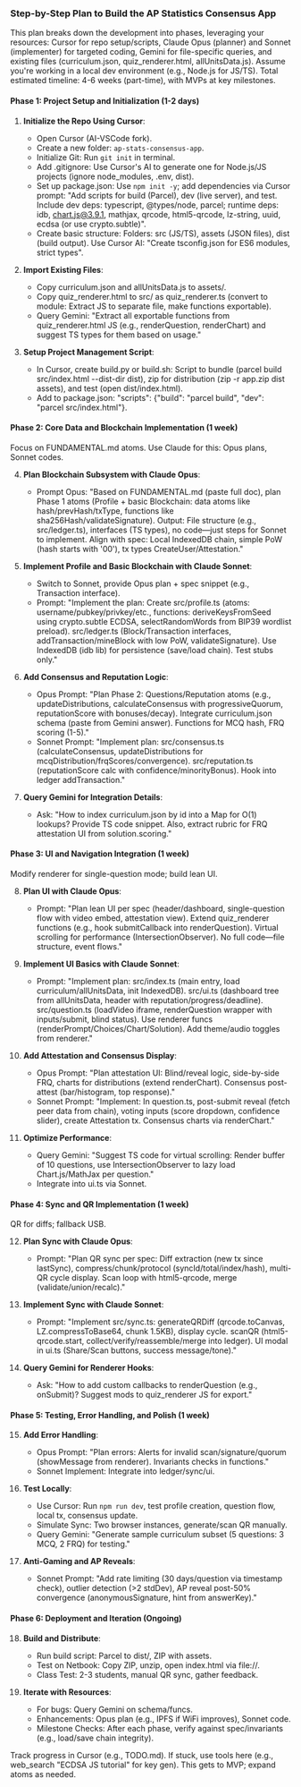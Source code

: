 ### Step-by-Step Plan to Build the AP Statistics Consensus App

This plan breaks down the development into phases, leveraging your resources: Cursor for repo setup/scripts, Claude Opus (planner) and Sonnet (implementer) for targeted coding, Gemini for file-specific queries, and existing files (curriculum.json, quiz_renderer.html, allUnitsData.js). Assume you're working in a local dev environment (e.g., Node.js for JS/TS). Total estimated timeline: 4-6 weeks (part-time), with MVPs at key milestones.

#### Phase 1: Project Setup and Initialization (1-2 days)
1. **Initialize the Repo Using Cursor**:
   - Open Cursor (AI-VSCode fork).
   - Create a new folder: `ap-stats-consensus-app`.
   - Initialize Git: Run `git init` in terminal.
   - Add .gitignore: Use Cursor's AI to generate one for Node.js/JS projects (ignore node_modules, .env, dist).
   - Set up package.json: Use `npm init -y`; add dependencies via Cursor prompt: "Add scripts for build (Parcel), dev (live server), and test. Include dev deps: typescript, @types/node, parcel; runtime deps: idb, chart.js@3.9.1, mathjax, qrcode, html5-qrcode, lz-string, uuid, ecdsa (or use crypto.subtle)".
   - Create basic structure: Folders: src (JS/TS), assets (JSON files), dist (build output). Use Cursor AI: "Create tsconfig.json for ES6 modules, strict types".

2. **Import Existing Files**:
   - Copy curriculum.json and allUnitsData.js to assets/.
   - Copy quiz_renderer.html to src/ as quiz_renderer.ts (convert to module: Extract JS to separate file, make functions exportable).
   - Query Gemini: "Extract all exportable functions from quiz_renderer.html JS (e.g., renderQuestion, renderChart) and suggest TS types for them based on usage."

3. **Setup Project Management Script**:
   - In Cursor, create build.py or build.sh: Script to bundle (parcel build src/index.html --dist-dir dist), zip for distribution (zip -r app.zip dist assets), and test (open dist/index.html).
   - Add to package.json: "scripts": {"build": "parcel build", "dev": "parcel src/index.html"}.

#### Phase 2: Core Data and Blockchain Implementation (1 week)
Focus on FUNDAMENTAL.md atoms. Use Claude for this: Opus plans, Sonnet codes.

4. **Plan Blockchain Subsystem with Claude Opus**:
   - Prompt Opus: "Based on FUNDAMENTAL.md (paste full doc), plan Phase 1 atoms (Profile + basic Blockchain: data atoms like hash/prevHash/txType, functions like sha256Hash/validateSignature). Output: File structure (e.g., src/ledger.ts), interfaces (TS types), no code—just steps for Sonnet to implement. Align with spec: Local IndexedDB chain, simple PoW (hash starts with '00'), tx types CreateUser/Attestation."

5. **Implement Profile and Basic Blockchain with Claude Sonnet**:
   - Switch to Sonnet, provide Opus plan + spec snippet (e.g., Transaction interface).
   - Prompt: "Implement the plan: Create src/profile.ts (atoms: username/pubkey/privkey/etc., functions: deriveKeysFromSeed using crypto.subtle ECDSA, selectRandomWords from BIP39 wordlist preload). src/ledger.ts (Block/Transaction interfaces, addTransaction/mineBlock with low PoW, validateSignature). Use IndexedDB (idb lib) for persistence (save/load chain). Test stubs only."

6. **Add Consensus and Reputation Logic**:
   - Opus Prompt: "Plan Phase 2: Questions/Reputation atoms (e.g., updateDistributions, calculateConsensus with progressiveQuorum, reputationScore with bonuses/decay). Integrate curriculum.json schema (paste from Gemini answer). Functions for MCQ hash, FRQ scoring (1-5)."
   - Sonnet Prompt: "Implement plan: src/consensus.ts (calculateConsensus, updateDistributions for mcqDistribution/frqScores/convergence). src/reputation.ts (reputationScore calc with confidence/minorityBonus). Hook into ledger addTransaction."

7. **Query Gemini for Integration Details**:
   - Ask: "How to index curriculum.json by id into a Map for O(1) lookups? Provide TS code snippet. Also, extract rubric for FRQ attestation UI from solution.scoring."

#### Phase 3: UI and Navigation Integration (1 week)
Modify renderer for single-question mode; build lean UI.

8. **Plan UI with Claude Opus**:
   - Prompt: "Plan lean UI per spec (header/dashboard, single-question flow with video embed, attestation view). Extend quiz_renderer functions (e.g., hook submitCallback into renderQuestion). Virtual scrolling for performance (IntersectionObserver). No full code—file structure, event flows."

9. **Implement UI Basics with Claude Sonnet**:
   - Prompt: "Implement plan: src/index.ts (main entry, load curriculum/allUnitsData, init IndexedDB). src/ui.ts (dashboard tree from allUnitsData, header with reputation/progress/deadline). src/question.ts (loadVideo iframe, renderQuestion wrapper with inputs/submit, blind status). Use renderer funcs (renderPrompt/Choices/Chart/Solution). Add theme/audio toggles from renderer."

10. **Add Attestation and Consensus Display**:
    - Opus Prompt: "Plan attestation UI: Blind/reveal logic, side-by-side FRQ, charts for distributions (extend renderChart). Consensus post-attest (bar/histogram, top response)."
    - Sonnet Prompt: "Implement: In question.ts, post-submit reveal (fetch peer data from chain), voting inputs (score dropdown, confidence slider), create Attestation tx. Consensus charts via renderChart."

11. **Optimize Performance**:
    - Query Gemini: "Suggest TS code for virtual scrolling: Render buffer of 10 questions, use IntersectionObserver to lazy load Chart.js/MathJax per question."
    - Integrate into ui.ts via Sonnet.

#### Phase 4: Sync and QR Implementation (1 week)
QR for diffs; fallback USB.

12. **Plan Sync with Claude Opus**:
    - Prompt: "Plan QR sync per spec: Diff extraction (new tx since lastSync), compress/chunk/protocol (syncId/total/index/hash), multi-QR cycle display. Scan loop with html5-qrcode, merge (validate/union/recalc)."

13. **Implement Sync with Claude Sonnet**:
    - Prompt: "Implement src/sync.ts: generateQRDiff (qrcode.toCanvas, LZ.compressToBase64, chunk 1.5KB), display cycle. scanQR (html5-qrcode.start, collect/verify/reassemble/merge into ledger). UI modal in ui.ts (Share/Scan buttons, success message/tone)."

14. **Query Gemini for Renderer Hooks**:
    - Ask: "How to add custom callbacks to renderQuestion (e.g., onSubmit)? Suggest mods to quiz_renderer JS for export."

#### Phase 5: Testing, Error Handling, and Polish (1 week)
15. **Add Error Handling**:
    - Opus Prompt: "Plan errors: Alerts for invalid scan/signature/quorum (showMessage from renderer). Invariants checks in functions."
    - Sonnet Implement: Integrate into ledger/sync/ui.

16. **Test Locally**:
    - Use Cursor: Run `npm run dev`, test profile creation, question flow, local tx, consensus update.
    - Simulate Sync: Two browser instances, generate/scan QR manually.
    - Query Gemini: "Generate sample curriculum subset (5 questions: 3 MCQ, 2 FRQ) for testing."

17. **Anti-Gaming and AP Reveals**:
    - Sonnet Prompt: "Add rate limiting (30 days/question via timestamp check), outlier detection (>2 stdDev), AP reveal post-50% convergence (anonymousSignature, hint from answerKey)."

#### Phase 6: Deployment and Iteration (Ongoing)
18. **Build and Distribute**:
    - Run build script: Parcel to dist/, ZIP with assets.
    - Test on Netbook: Copy ZIP, unzip, open index.html via file://.
    - Class Test: 2-3 students, manual QR sync, gather feedback.

19. **Iterate with Resources**:
    - For bugs: Query Gemini on schema/funcs.
    - Enhancements: Opus plan (e.g., IPFS if WiFi improves), Sonnet code.
    - Milestone Checks: After each phase, verify against spec/invariants (e.g., load/save chain integrity).

Track progress in Cursor (e.g., TODO.md). If stuck, use tools here (e.g., web_search "ECDSA JS tutorial" for key gen). This gets to MVP; expand atoms as needed.